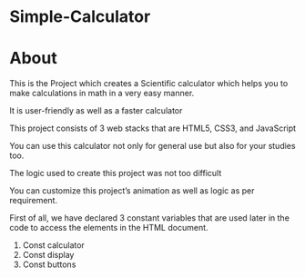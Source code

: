 # Simple-Calculator

# About

This is the Project which creates a Scientific calculator which helps you to make calculations in math in a very easy manner.

It is user-friendly as well as a faster calculator

This project consists of 3 web stacks that are HTML5, CSS3, and JavaScript

You can use this calculator not only for general use but also for your studies too.

The logic used to create this project was not too difficult

You can customize this project’s animation as well as logic as per requirement.

First of all, we have declared 3 constant variables that are used later in the code to access the elements in the HTML document.

1) Const calculator  
2) Const display  
3) Const buttons

 
